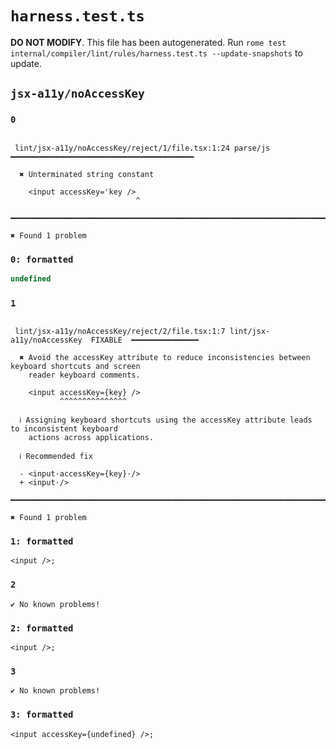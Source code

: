 # `harness.test.ts`

**DO NOT MODIFY**. This file has been autogenerated. Run `rome test internal/compiler/lint/rules/harness.test.ts --update-snapshots` to update.

## `jsx-a11y/noAccessKey`

### `0`

```

 lint/jsx-a11y/noAccessKey/reject/1/file.tsx:1:24 parse/js ━━━━━━━━━━━━━━━━━━━━━━━━━━━━━━━━━━━━━━━━━

  ✖ Unterminated string constant

    <input accessKey='key />
                            ^

━━━━━━━━━━━━━━━━━━━━━━━━━━━━━━━━━━━━━━━━━━━━━━━━━━━━━━━━━━━━━━━━━━━━━━━━━━━━━━━━━━━━━━━━━━━━━━━━━━━━

✖ Found 1 problem

```

### `0: formatted`

```javascript
undefined
```

### `1`

```

 lint/jsx-a11y/noAccessKey/reject/2/file.tsx:1:7 lint/jsx-a11y/noAccessKey  FIXABLE  ━━━━━━━━━━━━━━━

  ✖ Avoid the accessKey attribute to reduce inconsistencies between keyboard shortcuts and screen
    reader keyboard comments.

    <input accessKey={key} />
           ^^^^^^^^^^^^^^^

  ℹ Assigning keyboard shortcuts using the accessKey attribute leads to inconsistent keyboard
    actions across applications.

  ℹ Recommended fix

  - <input·accessKey={key}·/>
  + <input·/>

━━━━━━━━━━━━━━━━━━━━━━━━━━━━━━━━━━━━━━━━━━━━━━━━━━━━━━━━━━━━━━━━━━━━━━━━━━━━━━━━━━━━━━━━━━━━━━━━━━━━

✖ Found 1 problem

```

### `1: formatted`

```
<input />;

```

### `2`

```
✔ No known problems!

```

### `2: formatted`

```
<input />;

```

### `3`

```
✔ No known problems!

```

### `3: formatted`

```
<input accessKey={undefined} />;

```
